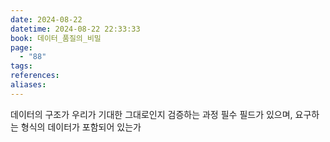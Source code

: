 ```yaml
---
date: 2024-08-22
datetime: 2024-08-22 22:33:33
book: 데이터_품질의_비밀
page:
  - "88"
tags: 
references: 
aliases:
---
```

데이터의 구조가 우리가 기대한 그대로인지 검증하는 과정
필수 필드가 있으며, 요구하는 형식의 데이터가 포함되어 있는가